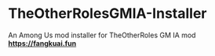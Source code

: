 # TheOtherRolesGMIA-Installer
An Among Us mod installer for TheOtherRoles GM IA mod  
**https://fangkuai.fun**
